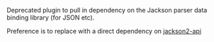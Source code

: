 Deprecated plugin to pull in dependency on the Jackson parser data binding library (for JSON etc).

Preference is to replace with a direct dependency on [jackson2-api](https://github.com/jenkinsci/jackson2-api-plugin)
